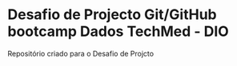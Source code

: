 # Desafio de Projecto Git/GitHub bootcamp Dados TechMed - DIO
Repositório criado para o Desafio de Projcto
